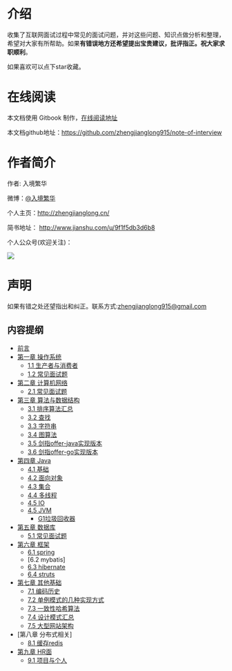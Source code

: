 # 介绍
收集了互联网面试过程中常见的面试问题，并对这些问题、知识点做分析和整理，希望对大家有所帮助。如果**有错误地方还希望提出宝贵建议，批评指正。祝大家求职顺利**。

如果喜欢可以点下star收藏。  

# 在线阅读
本文档使用 Gitbook 制作，[在线阅读地址](https://www.gitbook.com/book/zhengjianglong/note-of-interview/details)

本文档github地址：https://github.com/zhengjianglong915/note-of-interview

# 作者简介
作者: 入境繁华

微博：[@入境繁华](http://weibo.com/2711026835/profile?rightmod=1&wvr=6&mod=personinfo)

个人主页：http://zhengjianglong.cn/

简书地址： http://www.jianshu.com/u/9f1f5db3d6b8

个人公众号(欢迎关注)：

![](/assets/weix_gongzhonghao.jpg)


# 声明
如果有错之处还望指出和纠正。联系方式:zhengjianglong915@gmail.com

## 内容提纲
* [前言](abstract.md)
* [第一章 操作系统](./os/README.md)
  * [1.1 生产者与消费者](os/product.md)
  * [1.2 常见面试题](./os/section2.md)
* [第二章 计算机网络](./network/README.md)
  * [2.1 常见面试题](./network/all.md)
* [第三章 算法与数据结构](./algorithm/README.md)
  * [3.1 排序算法汇总](./algorithm/section01.md)
  * [3.2 查找](./algorithm/section02.md)
  * [3.3 字符串](./algorithm/string.md)
  * [3.4 图算法](./algorithm/tu.md)
  * [3.5 剑指offer-java实现版本](./algorithm/offer_java.md)
  * [3.6 剑指offer-go实现版本](./algorithm/offer_go.md)
* [第四章 Java](./java/README.md)
  * [4.1 基础](./java/base.md)
  * [4.2 面向对象](./java/object.md)
  * [4.3 集合](./java/collection.md)
  * [4.4 多线程](./java/thread.md)
  * [4.5 IO](./java/io.md)
  * [4.5 JVM](./java/jvm.md)
     * [G1垃圾回收器](./java/G1垃圾回收器.md)
* [第五章 数据库](./database/README.md)
  * [5.1 常见面试题](./database/all.md)
* [第六章 框架](./framework/README.md)
  * [6.1 spring](./framework/spring.md)
  * [6.2 mybatis] 
  * [6.3 hibernate](./framework/hibernate.md) 
  * [6.4 struts](./framework/struts.md)
* [第七章 其他基础](./others/README.md)
  * [7.1 编码历史](./others/section1.md)
  * [7.2 单例模式的几种实现方式](./others/danli.md)
  * [7.3 一致性哈希算法](./others/hash.md)
  * [7.4 设计模式汇总](./others/设计模式汇总.md)
  * [7.5 大型网站架构](./others/大型网站架构.md)
* [第八章 分布式相关]
  * [8.1 缓存redis](./cache/redis.md)
* [第九章 HR面](./hr/README.md)
  * [9.1 项目与个人](./chapter8/ask.md)
























